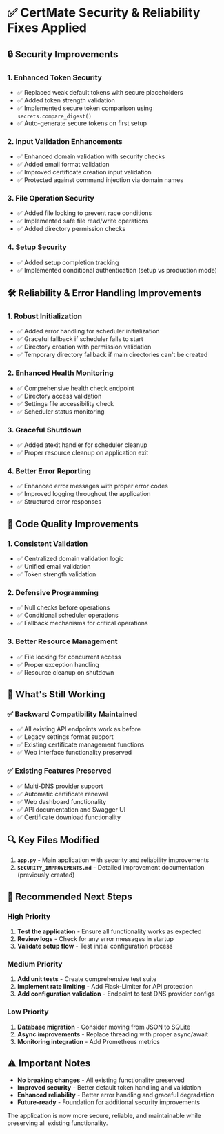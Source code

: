 # ✅ CertMate Security & Reliability Fixes Applied

## 🔒 **Security Improvements**

### 1. **Enhanced Token Security**
- ✅ Replaced weak default tokens with secure placeholders
- ✅ Added token strength validation
- ✅ Implemented secure token comparison using `secrets.compare_digest()`
- ✅ Auto-generate secure tokens on first setup

### 2. **Input Validation Enhancements**
- ✅ Enhanced domain validation with security checks
- ✅ Added email format validation  
- ✅ Improved certificate creation input validation
- ✅ Protected against command injection via domain names

### 3. **File Operation Security**
- ✅ Added file locking to prevent race conditions
- ✅ Implemented safe file read/write operations
- ✅ Added directory permission checks

### 4. **Setup Security**
- ✅ Added setup completion tracking
- ✅ Implemented conditional authentication (setup vs production mode)

## 🛠️ **Reliability & Error Handling Improvements**

### 1. **Robust Initialization**
- ✅ Added error handling for scheduler initialization
- ✅ Graceful fallback if scheduler fails to start
- ✅ Directory creation with permission validation
- ✅ Temporary directory fallback if main directories can't be created

### 2. **Enhanced Health Monitoring**
- ✅ Comprehensive health check endpoint
- ✅ Directory access validation
- ✅ Settings file accessibility check
- ✅ Scheduler status monitoring

### 3. **Graceful Shutdown**
- ✅ Added atexit handler for scheduler cleanup
- ✅ Proper resource cleanup on application exit

### 4. **Better Error Reporting**
- ✅ Enhanced error messages with proper error codes
- ✅ Improved logging throughout the application
- ✅ Structured error responses

## 🔧 **Code Quality Improvements**

### 1. **Consistent Validation**
- ✅ Centralized domain validation logic
- ✅ Unified email validation
- ✅ Token strength validation

### 2. **Defensive Programming**
- ✅ Null checks before operations
- ✅ Conditional scheduler operations
- ✅ Fallback mechanisms for critical operations

### 3. **Better Resource Management**
- ✅ File locking for concurrent access
- ✅ Proper exception handling
- ✅ Resource cleanup on shutdown

## 🚀 **What's Still Working**

### ✅ **Backward Compatibility Maintained**
- ✅ All existing API endpoints work as before
- ✅ Legacy settings format support
- ✅ Existing certificate management functions
- ✅ Web interface functionality preserved

### ✅ **Existing Features Preserved**
- ✅ Multi-DNS provider support
- ✅ Automatic certificate renewal
- ✅ Web dashboard functionality
- ✅ API documentation and Swagger UI
- ✅ Certificate download functionality

## 🔍 **Key Files Modified**

1. **`app.py`** - Main application with security and reliability improvements
2. **`SECURITY_IMPROVEMENTS.md`** - Detailed improvement documentation (previously created)

## 🧪 **Recommended Next Steps**

### **High Priority**
1. **Test the application** - Ensure all functionality works as expected
2. **Review logs** - Check for any error messages in startup
3. **Validate setup flow** - Test initial configuration process

### **Medium Priority**
1. **Add unit tests** - Create comprehensive test suite
2. **Implement rate limiting** - Add Flask-Limiter for API protection  
3. **Add configuration validation** - Endpoint to test DNS provider configs

### **Low Priority**
1. **Database migration** - Consider moving from JSON to SQLite
2. **Async improvements** - Replace threading with proper async/await
3. **Monitoring integration** - Add Prometheus metrics

## ⚠️ **Important Notes**

- **No breaking changes** - All existing functionality preserved
- **Improved security** - Better default token handling and validation
- **Enhanced reliability** - Better error handling and graceful degradation
- **Future-ready** - Foundation for additional security improvements

The application is now more secure, reliable, and maintainable while preserving all existing functionality.
